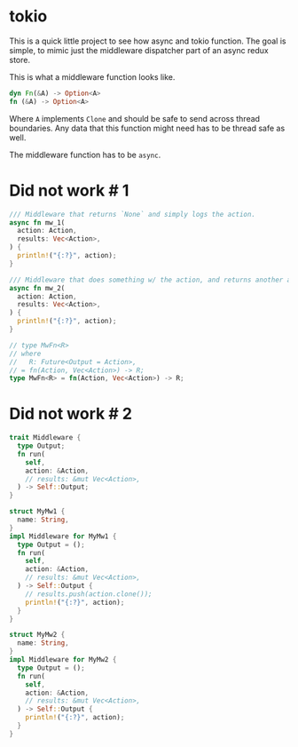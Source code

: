 # tokio

This is a quick little project to see how async and tokio function. The goal is simple, to mimic
just the middleware dispatcher part of an async redux store.

This is what a middleware function looks like.

```rust
dyn Fn(&A) -> Option<A>
fn (&A) -> Option<A>
```

Where `A` implements `Clone` and should be safe to send across thread boundaries. Any data that this
function might need has to be thread safe as well.

The middleware function has to be `async`.

# Did not work # 1

```rust
/// Middleware that returns `None` and simply logs the action.
async fn mw_1(
  action: Action,
  results: Vec<Action>,
) {
  println!("{:?}", action);
}

/// Middleware that does something w/ the action, and returns another action.
async fn mw_2(
  action: Action,
  results: Vec<Action>,
) {
  println!("{:?}", action);
}

// type MwFn<R>
// where
//   R: Future<Output = Action>,
// = fn(Action, Vec<Action>) -> R;
type MwFn<R> = fn(Action, Vec<Action>) -> R;
```

# Did not work # 2

```rust
trait Middleware {
  type Output;
  fn run(
    self,
    action: &Action,
    // results: &mut Vec<Action>,
  ) -> Self::Output;
}

struct MyMw1 {
  name: String,
}
impl Middleware for MyMw1 {
  type Output = ();
  fn run(
    self,
    action: &Action,
    // results: &mut Vec<Action>,
  ) -> Self::Output {
    // results.push(action.clone());
    println!("{:?}", action);
  }
}

struct MyMw2 {
  name: String,
}
impl Middleware for MyMw2 {
  type Output = ();
  fn run(
    self,
    action: &Action,
    // results: &mut Vec<Action>,
  ) -> Self::Output {
    println!("{:?}", action);
  }
}
```